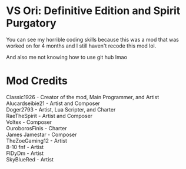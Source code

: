 # VS Ori: Definitive Edition and Spirit Purgatory
You can see my horrible coding skills because this was a mod
that was worked on for 4 months and I still haven't
recode this mod lol.

And also me not knowing how to use git hub lmao
# Mod Credits
Classic1926 - Creator of the mod, Main Programmer, and Artist<br>
Alucardseibie21 - Artist and Composer<br>
Doger2793 - Artist, Lua Scripter, and Charter<br>
RaeTheSpirit - Artist and Composer<br>
Voltex - Composer<br>
OuroborosFinis - Charter<br>
James Jamestar - Composer<br>
TheZoeGaming12 - Artist<br>
8-10 fnf - Artist<br>
FlDyDm - Artist<br>
SkyBlueRed - Artist<br>
